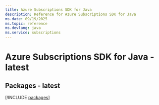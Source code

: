 ```yaml
---
title: Azure Subscriptions SDK for Java
description: Reference for Azure Subscriptions SDK for Java
ms.date: 09/19/2025
ms.topic: reference
ms.devlang: java
ms.service: subscriptions
---
```

# Azure Subscriptions SDK for Java - latest
## Packages - latest
[!INCLUDE [packages](subscriptions-index.md)]